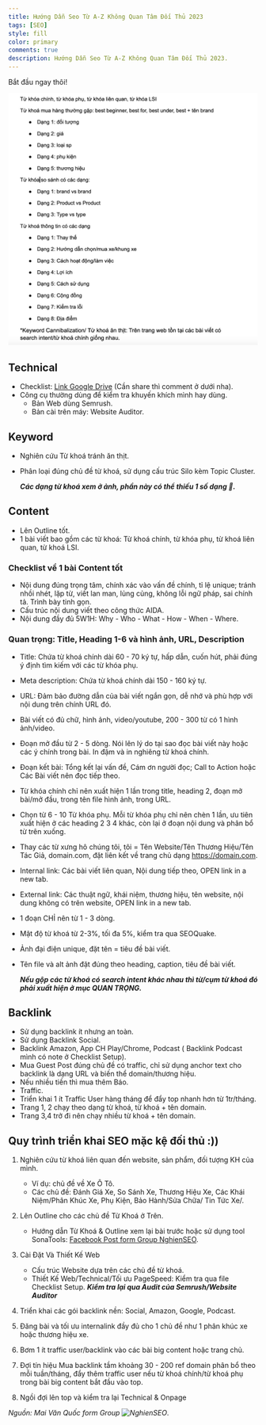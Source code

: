 ```yaml
---
title: Hướng Dẫn Seo Từ A-Z Không Quan Tâm Đối Thủ 2023
tags: [SEO]
style: fill
color: primary
comments: true
description: Hướng Dẫn Seo Từ A-Z Không Quan Tâm Đối Thủ 2023.
---
```


Bắt đầu ngay thôi!

![huong-dan-seo-tu-a-z-khong-quan-tam-doi-thu](/assets/images/blog/seo/SEO_a-z_bat_chap_doi_thu.jpg)

## Technical
- Checklist: [Link Google Drive](https://docs.google.com/spreadsheets/d/1VAxjED3IFBANaLP1rG_89-P6VANF_qukb3s2zLWtbQg/edit?usp=sharing) (Cần share thì comment ở dưới nha).
- Công cụ thường dùng để kiểm tra khuyến khích mình hay dùng.
	- Bản Web dùng Semrush.
	- Bản cài trên máy: Website Auditor.

## Keyword
- Nghiên cứu Từ khoá tránh ăn thịt.
- Phân loại đúng chủ đề từ khoá, sử dụng cấu trúc Silo kèm Topic Cluster.

	***Các dạng từ khoá xem ở ảnh, phần này có thể thiếu 1 số dạng 🙁.***

## Content
- Lên Outline tốt.
- 1 bài viết bao gồm các từ khoá: Từ khoá chính, từ khóa phụ, từ khoá liên quan, từ khoá LSI.

### Checklist về 1 bài Content tốt
- Nội dung đúng trọng tâm, chính xác vào vấn đề chính, tỉ lệ unique; tránh nhồi nhét, lặp từ, viết lan man, lủng củng, không lỗi ngữ pháp, sai chính tả. Trình bày tinh gọn.
- Cấu trúc nội dung viết theo công thức AIDA.
- Nội dung đầy đủ 5W1H: Why - Who - What - How - When - Where.

### Quan trọng: Title, Heading 1-6 và hình ảnh, URL, Description
- Title: Chứa từ khoá chính dài 60 - 70 ký tự, hấp dẫn, cuốn hút, phải đúng ý định tìm kiếm với các từ khóa phụ.
- Meta description: Chứa từ khoá chính dài 150 - 160 ký tự.
- URL: Đảm bảo đường dẫn của bài viết ngắn gọn, dễ nhớ và phù hợp với nội dung trên chính URL đó.
- Bài viết có đủ chữ, hình ảnh, video/youtube, 200 - 300 từ có 1 hình ảnh/video.
- Đoạn mở đầu từ 2 - 5 dòng. Nói lên lý do tại sao đọc bài viết này hoặc các ý chính trong bài. In đậm và in nghiêng từ khoá chính.
- Đoạn kết bài: Tổng kết lại vấn đề, Cám ơn người đọc; Call to Action hoặc Các Bài viết nên đọc tiếp theo.
- Từ khóa chính chỉ nên xuất hiện 1 lần trong title, heading 2, đoạn mở bài/mở đầu, trong tên file hình ảnh, trong URL.
- Chọn từ 6 - 10 Từ khóa phụ. Mỗi từ khóa phụ chỉ nên chèn 1 lần, ưu tiên xuất hiện ở các heading 2 3 4 khác, còn lại ở đoạn nội dung và phân bổ từ trên xuống.
- Thay các từ xưng hô chúng tôi, tôi = Tên Website/Tên Thương Hiệu/Tên Tác Giả, domain.com, đặt liên kết về trang chủ dạng https://domain.com.
- Internal link: Các bài viết liên quan, Nội dung tiếp theo, OPEN link in a new tab.
- External link: Các thuật ngữ, khái niệm, thương hiệu, tên website, nội dung không có trên website, OPEN link in a new tab.
- 1 đoạn CHỈ nên từ 1 - 3 dòng.
- Mật độ từ khoá từ 2-3%, tối đa 5%, kiểm tra qua SEOQuake.
- Ảnh đại điện unique, đặt tên = tiêu đề bài viết.
- Tên file và alt ảnh đặt đúng theo heading, caption, tiêu đề bài viết.

	***Nếu gộp các từ khoá có search intent khác nhau thì từ/cụm từ khoá đó phải xuất hiện ở mục QUAN TRỌNG.***

## Backlink
- Sử dụng backlink ít nhưng an toàn.
- Sử dụng Backlink Social.
- Backlink Amazon, App CH Play/Chrome, Podcast ( Backlink Podcast mình có note ở Checklist Setup).
- Mua Guest Post đúng chủ đề có traffic, chỉ sử dụng anchor text cho backlink là dạng URL và biến thể domain/thương hiệu.
- Nếu nhiều tiền thì mua thêm Báo.
- Traffic.
- Triển khai 1 ít Traffic User hàng tháng để đẩy top nhanh hơn từ 1tr/tháng.
- Trang 1, 2 chạy theo dạng từ khoá, từ khoá + tên domain.
- Trang 3,4 trở đi nên chạy nhiều từ khoá + tên domain.

## Quy trình triển khai SEO mặc kệ đối thủ :))

1. Nghiên cứu từ khoá liên quan đến website, sản phẩm, đối tượng KH của mình.
	- Ví dụ: chủ đề về Xe Ô Tô.
	- Các chủ đề: Đánh Giá Xe, So Sánh Xe, Thương Hiệu Xe, Các Khái Niệm/Phân Khúc Xe, Phụ Kiện, Bảo Hành/Sửa Chữa/ Tin Tức Xe/.

2. Lên Outline cho các chủ đề Từ Khoá ở Trên.
	- Hướng dẫn Từ Khoá & Outline xem lại bài trước hoặc sử dụng tool SonaTools: [Facebook Post form Group NghienSEO](https://www.facebook.com/groups/nghienseo/posts/1043937382942931/).

3. Cài Đặt Và Thiết Kế Web
	- Cấu trúc Website dựa trên các chủ đề từ khoá.
	- Thiết Kế Web/Technical/Tối ưu PageSpeed: Kiểm tra qua file Checklist Setup.
***Kiểm tra lại qua Audit của Semrush/Website Auditor***

4. Triển khai các gói backlink nền: Social, Amazon, Google, Podcast.

5. Đăng bài và tối ưu internalink đầy đủ cho 1 chủ đề như 1 phân khúc xe hoặc thương hiệu xe.

6. Bơm 1 ít traffic user/backlink vào các bài big content hoặc trang chủ.

7. Đợi tín hiệu
	Mua backlink tầm khoảng 30 - 200 ref domain phân bổ theo mỗi tuần/tháng, đẩy thêm traffic user nếu từ khoá chính/từ khoá phụ trong bài big content bắt đầu vào top.
8. Ngồi đợi lên top và kiểm tra lại Technical & Onpage

*Nguồn: Mai Văn Quốc form Group ![NghienSEO](https://www.facebook.com/groups/nghienseo/)*.